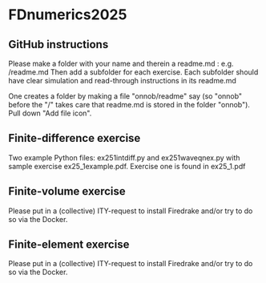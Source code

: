 # FDnumerics2025

## GitHub instructions
Please make a folder with your name and therein a readme.md : e.g. <yourname>/readme.md
Then add a subfolder for each exercise. Each subfolder should have clear simulation and read-through instructions in its readme.md

One creates a folder by making a file "onnob/readme" say (so "onnob" before the "/" takes care that readme.md is stored in the folder "onnob"). Pull down "Add file icon".

## Finite-difference exercise
Two example Python files: ex251intdiff.py and ex251waveqnex.py with sample exercise ex25_1example.pdf.
Exercise one is found in ex25_1.pdf

## Finite-volume exercise
Please put in a (collective) ITY-request to install Firedrake and/or try to do so via the Docker. 

## Finite-element exercise
Please put in a (collective) ITY-request to install Firedrake and/or try to do so via the Docker. 



